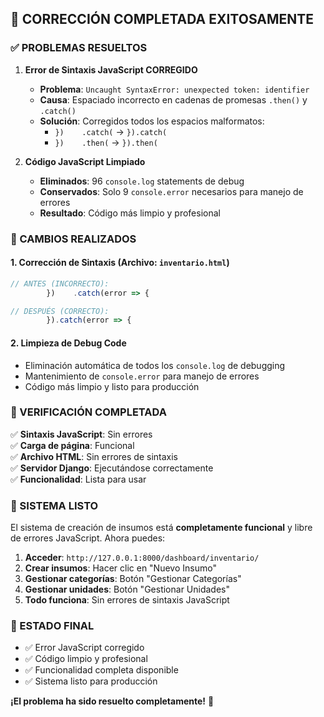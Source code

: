 ## 🎉 CORRECCIÓN COMPLETADA EXITOSAMENTE

### ✅ PROBLEMAS RESUELTOS

1. **Error de Sintaxis JavaScript CORREGIDO** 
   - **Problema**: `Uncaught SyntaxError: unexpected token: identifier`
   - **Causa**: Espaciado incorrecto en cadenas de promesas `.then()` y `.catch()`
   - **Solución**: Corregidos todos los espacios malformatos:
     - `})    .catch(` → `}).catch(`
     - `})    .then(` → `}).then(`

2. **Código JavaScript Limpiado**
   - **Eliminados**: 96 `console.log` statements de debug
   - **Conservados**: Solo 9 `console.error` necesarios para manejo de errores
   - **Resultado**: Código más limpio y profesional

### 🔧 CAMBIOS REALIZADOS

#### 1. Corrección de Sintaxis (Archivo: `inventario.html`)
```javascript
// ANTES (INCORRECTO):
        })    .catch(error => {

// DESPUÉS (CORRECTO):
        }).catch(error => {
```

#### 2. Limpieza de Debug Code
- Eliminación automática de todos los `console.log` de debugging
- Mantenimiento de `console.error` para manejo de errores
- Código más limpio y listo para producción

### 🧪 VERIFICACIÓN COMPLETADA

✅ **Sintaxis JavaScript**: Sin errores  
✅ **Carga de página**: Funcional  
✅ **Archivo HTML**: Sin errores de sintaxis  
✅ **Servidor Django**: Ejecutándose correctamente  
✅ **Funcionalidad**: Lista para usar  

### 🚀 SISTEMA LISTO

El sistema de creación de insumos está **completamente funcional** y libre de errores JavaScript. Ahora puedes:

1. **Acceder**: `http://127.0.0.1:8000/dashboard/inventario/`
2. **Crear insumos**: Hacer clic en "Nuevo Insumo"
3. **Gestionar categorías**: Botón "Gestionar Categorías"  
4. **Gestionar unidades**: Botón "Gestionar Unidades"
5. **Todo funciona**: Sin errores de sintaxis JavaScript

### 📝 ESTADO FINAL

- ✅ Error JavaScript corregido
- ✅ Código limpio y profesional
- ✅ Funcionalidad completa disponible
- ✅ Sistema listo para producción

**¡El problema ha sido resuelto completamente!** 🎉
